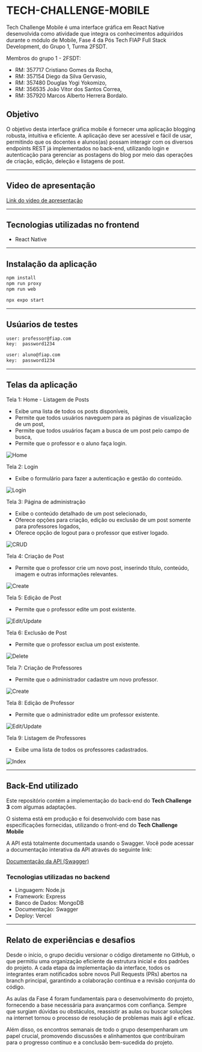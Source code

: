 # TECH-CHALLENGE-MOBILE

Tech Challenge Mobile é uma interface gráfica em React Native desenvolvida como atividade que integra os conhecimentos adquiridos durante o módulo de Mobile, Fase 4 da Pós Tech FIAP Full Stack Development, do Grupo 1, Turma 2FSDT.

Membros do grupo 1 - 2FSDT:

- RM: 357717 Cristiano Gomes da Rocha,
- RM: 357154 Diego da Silva Gervasio,
- RM: 357480 Douglas Yogi Yokomizo,
- RM: 356535 João Vitor dos Santos Correa,
- RM: 357920 Marcos Alberto Herrera Bordalo.

## Objetivo

O objetivo desta interface gráfica mobile é fornecer uma aplicação blogging robusta, intuitiva e eficiente. A aplicação deve ser acessível e fácil de usar, permitindo que os docentes e alunos(as) possam interagir com os diversos endpoints REST já implementados no back-end, utilizando login e autenticação para gerenciar as postagens do blog por meio das operações de criação, edição, deleção e listagens de post.

---

## Video de apresentação

[Link do video de apresentação](https://drive.google.com)

---

## Tecnologias utilizadas no frontend

- React Native

---

## Instalação da aplicação



```bash
npm install
npm run proxy
npm run web

npx expo start
```

---

## Usúarios de testes

```bash
user: professor@fiap.com
key:  password1234

user: aluno@fiap.com
key:  password1234
```

---

## Telas da aplicação

Tela 1: Home - Listagem de Posts

- Exibe uma lista de todos os posts disponíveis,
- Permite que todos usuários naveguem para as páginas de visualização de um post,
- Permite que todos usuários façam a busca de um post pelo campo de busca,
- Permite que o professor e o aluno faça login.

![Home](public/assets/images/home.png)

Tela 2: Login

- Exibe o formulário para fazer a autenticação e gestão do conteúdo.

![Login](public/assets/images/login.png)

Tela 3: Página de administração

- Exibe o conteúdo detalhado de um post selecionado,
- Oferece opções para criação, edição ou exclusão de um post somente para professores logados,
- Oferece opção de logout para o professor que estiver logado.

![CRUD](public/assets/images/crud.png)

Tela 4: Criação de Post

- Permite que o professor crie um novo post, inserindo título, conteúdo, imagem  e outras informações relevantes.

![Create](public/assets/images/create.png)

Tela 5: Edição de Post

- Permite que o professor edite um post existente.

![Edit/Update](public/assets/images/edit.png)

Tela 6: Exclusão de Post

- Permite que o professor exclua um post existente.

![Delete](public/assets/images/delete.png)

Tela 7: Criação de Professores

- Permite que o administrador cadastre um novo professor.

![Create](public/assets/images/create-professor.png)

Tela 8: Edição de Professor

- Permite que o administrador edite um professor existente.

![Edit/Update](public/assets/images/edit-professor.png)

Tela 9: Listagem de Professores

- Exibe uma lista de todos os professores cadastrados.

![Index](public/assets/images/index-professor.png)

---

## Back-End utilizado

Este repositório contém a implementação do back-end do **Tech Challenge 3** com algumas adaptações.

O sistema está em produção e foi desenvolvido com base nas especificações fornecidas, utilizando o front-end do **Tech Challenge Mobile**

A API está totalmente documentada usando o Swagger. Você pode acessar a documentação interativa da API através do seguinte link:

[Documentação da API (Swagger)](https://tech-challenge-back-end.vercel.app/api-docs#/)

### Tecnologias utilizadas no backend

- Linguagem: Node.js
- Framework: Express
- Banco de Dados:  MongoDB
- Documentação: Swagger
- Deploy: Vercel

---

## Relato de experiências e desafios

Desde o início, o grupo decidiu versionar o código diretamente no GitHub, o que permitiu uma organização eficiente da estrutura inicial e dos padrões do projeto. A cada etapa da implementação da interface, todos os integrantes eram notificados sobre novos Pull Requests (PRs) abertos na branch principal, garantindo a colaboração contínua e a revisão conjunta do código.

As aulas da Fase 4 foram fundamentais para o desenvolvimento do projeto, fornecendo a base necessária para avançarmos com confiança. Sempre que surgiam dúvidas ou obstáculos, reassistir as aulas ou buscar soluções na internet tornou o processo de resolução de problemas mais ágil e eficaz.

Além disso, os encontros semanais de todo o grupo desempenharam um papel crucial, promovendo discussões e alinhamentos que contribuíram para o progresso contínuo e a conclusão bem-sucedida do projeto.
